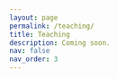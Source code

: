 ```yaml
---
layout: page
permalink: /teaching/
title: Teaching
description: Coming soon.
nav: false
nav_order: 3
---
```


